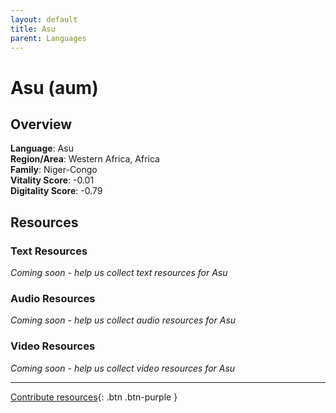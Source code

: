 ```yaml
---
layout: default
title: Asu
parent: Languages
---
```


# Asu (aum)

## Overview

**Language**: Asu  
**Region/Area**: Western Africa, Africa  
**Family**: Niger-Congo  
**Vitality Score**: -0.01  
**Digitality Score**: -0.79  

## Resources

### Text Resources
*Coming soon - help us collect text resources for Asu*

### Audio Resources
*Coming soon - help us collect audio resources for Asu*

### Video Resources
*Coming soon - help us collect video resources for Asu*

---

[Contribute resources](https://fairtrain.github.io/){: .btn .btn-purple }

